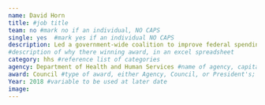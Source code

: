 ```yaml
---
name: David Horn
title: #job title
team: no #mark no if an individual, NO CAPS
single: yes  #mark yes if an individual NO CAPS
description: Led a government-wide coalition to improve federal spending data and increase accountability, performance, and efficiency through implementation of the DATA Act.
#description of why there winning award, in an excel spreadsheet
category: hhs #reference list of categories
agency: Department of Health and Human Services #name of agency, capitalize first letter of each name
award: Council #type of award, either Agency, Council, or President's; this is case sensitive so make sure to match the options listed exactly. This section generates the format of the card
Year: 2018 #variable to be used at later date
image:
---
```

